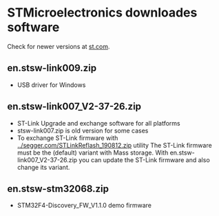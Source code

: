 # STMicroelectronics downloades software

Check for newer versions at [st.com](https://www.st.com).

## en.stsw-link009.zip

- USB driver for Windows

## en.stsw-link007_V2-37-26.zip

- ST-Link Upgrade and exchange software for all platforms
- stsw-link007.zip is old version for some cases
- To exchange ST-Link firmware with [../segger.com/STLinkReflash_190812.zip](../segger.com/STLinkReflash_190812.zip) utility The ST-Link firmware must be the (default) variant with Mass storage. With en.stsw-link007_V2-37-26.zip you can update the ST-Link firmware and also change its variant.

## en.stsw-stm32068.zip

- STM32F4-Discovery_FW_V1.1.0 demo firmware
